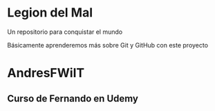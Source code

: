 # Legion del Mal
Un repositorio para conquistar el mundo

Básicamente aprenderemos más sobre Git y GitHub con este proyecto

# AndresFWilT

## Curso de Fernando en Udemy
